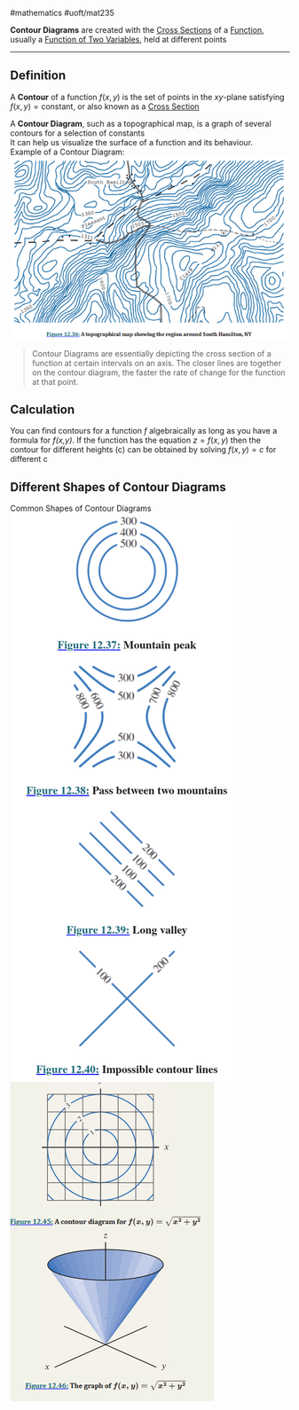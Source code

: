 #mathematics #uoft/mat235 

**Contour Diagrams** are created with the [Cross Sections](Cross%20Section.md) of a [Function](Function.md), usually a [Function of Two Variables](Function%20of%20Two%20Variables.md), held at different points

---
## Definition
A **Contour** of a function $f(x,y)$ is the set of points in the $xy$-plane satisfying $f(x,y)=\text{constant}$, or also known as a [Cross Section](Cross%20Section.md)

A **Contour Diagram**, such as a topographical map, is a graph of several contours for a selection of constants  
It can help us visualize the surface of a function and its behaviour.  
	Example of a Contour Diagram:  
	![Pasted image 20230919221020](Images/Pasted%20image%2020230919221020.png)

> Contour Diagrams are essentially depicting the cross section of a function at certain intervals on an axis. The closer lines are together on the contour diagram, the faster the rate of change for the function at that point.

## Calculation
You can find contours for a function *f* algebraically as long as you have a formula for *f(x,y)*. If the function has the equation $z = f(x,y)$ then the contour for different heights (c) can be obtained by solving $f(x,y)=c$ for different c

## Different Shapes of Contour Diagrams

Common Shapes of Contour Diagrams![277](attachments/Pasted%20image%2020240412135518.png)  
	![Pasted image 20230919221716](Images/Pasted%20image%2020230919221716.png)